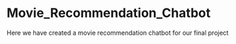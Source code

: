 # Movie_Recommendation_Chatbot
Here we have created a movie recommendation chatbot for our final project
